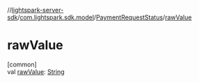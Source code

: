 //[lightspark-server-sdk](../../../index.md)/[com.lightspark.sdk.model](../index.md)/[PaymentRequestStatus](index.md)/[rawValue](raw-value.md)

# rawValue

[common]\
val [rawValue](raw-value.md): [String](https://kotlinlang.org/api/latest/jvm/stdlib/kotlin/-string/index.html)
